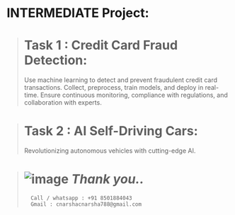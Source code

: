 # INTERMEDIATE Project:
> # Task 1 : Credit Card Fraud Detection:
> Use machine learning to detect and prevent fraudulent credit card transactions. Collect, preprocess, train models, and deploy in real-time. Ensure continuous monitoring, compliance with regulations, and collaboration with experts.



> # Task 2 : AI Self-Driving Cars:
> Revolutionizing autonomous vehicles with cutting-edge AI.

#

>  # ![image](https://github.com/abhishakejutur/projects/assets/91953148/a1bc0dbe-baf3-46d9-b307-d88f1cf3903e) _**Thank you..**_
>       Call / whatsapp : +91 8501884043
>       Gmail : cnarshacnarsha788@gmail.com
#
